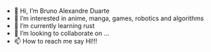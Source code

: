 - 👋 Hi, I’m Bruno Alexandre Duarte
- 👀 I’m interested in anime, manga, games, robotics and algorithms
- 🌱 I’m currently learning rust
- 💞️ I’m looking to collaborate on ...
- 📫 How to reach me say HI!!!

<!---
BrunoAlexDuarte/BrunoAlexDuarte is a ✨ special ✨ repository because its `README.md` (this file) appears on your GitHub profile.
You can click the Preview link to take a look at your changes.
--->
